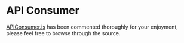 API Consumer
============

[APIConsumer.js](APIConsumer.js) has been commented thoroughly for your enjoyment, please feel free to browse through the source.